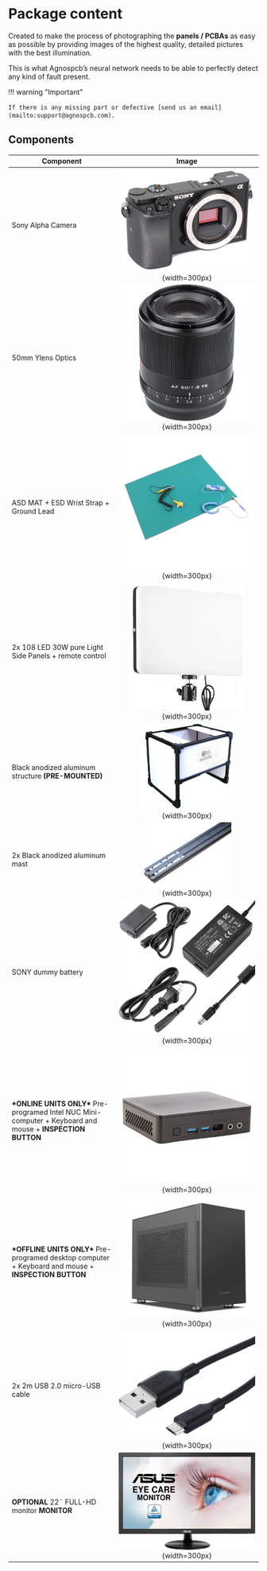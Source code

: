 #  Package content

Created to make the process of photographing the **panels / PCBAs** as easy as possible by providing images of the highest quality, detailed pictures with the best illumination.

This is what Agnospcb’s neural network needs to be able to perfectly detect any kind of fault present.

!!! warning "Important"

    If there is any missing part or defective [send us an email](mailto:support@agnospcb.com).

## Components
| Component | Image |
| --------- | :-----: |
| Sony Alpha Camera| ![Sony Alpha Camera](assets/Sony-alpha.PNG) {width=300px} |
| 50mm Ylens Optics | ![Ylens Optics](assets/ylens_lens.png) {width=300px}|
| ASD MAT + ESD Wrist Strap + Ground Lead | ![Mat](assets/mat.png) {width=300px}|
| 2x 108 LED 30W pure Light Side Panels + remote control | ![LED panel](assets/led_panel.png) {width=300px} |
| Black anodized aluminum structure **(PRE-MOUNTED)** | ![Platform](assets/platform.PNG) {width=300px}|
| 2x Black anodized aluminum mast | ![Aluminum mast](assets/mast.png) {width=300px}|
| SONY dummy battery | ![Battery dummy](assets/battery_dummy.png) {width=300px} |
|  **\*ONLINE UNITS ONLY\*** Pre-programed Intel NUC Mini-computer + Keyboard and mouse + **INSPECTION BUTTON** | ![Intel NUC](assets/intel_nuc.png) {width=300px} |
|  **\*OFFLINE UNITS ONLY\*** Pre-programed desktop computer + Keyboard and mouse + **INSPECTION BUTTON** | ![desktop computer](assets/Hummer_pc.png) {width=300px} |
| 2x 2m USB 2.0 micro-USB cable | ![USB micro cable](assets/usb_micro.png) {width=300px} |
| **OPTIONAL** 22¨ FULL-HD monitor **MONITOR** |![FULL-HD Monitor](assets/asus_monitor.png) {width=300px} |


